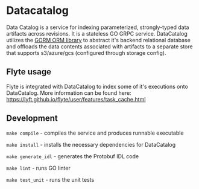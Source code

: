 # Datacatalog
Data Catalog is a service for indexing parameterized, strongly-typed data artifacts across revisions. It is a stateless
GO GRPC service. DataCatalog utilizes the [GORM ORM library](https://github.com/jinzhu/gorm) to abstract it's backend
relational database and offloads the data contents associated with artifacts to a separate store that supports s3/azure/gcs (configured through storage config).

## Flyte usage
Flyte is integrated with DataCatalog to index some of it's executions onto DataCatalog.
More information can be found here: https://lyft.github.io/flyte/user/features/task_cache.html

## Development
`make compile` - compiles the service and produces runnable executable

`make install` - installs the necessary dependencies for DataCatalog

`make generate_idl` - generates the Protobuf IDL code

`make lint` - runs GO linter

`make test_unit` - runs the unit tests
